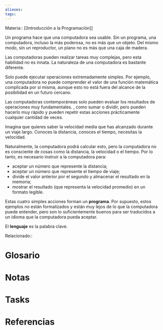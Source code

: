 ```yaml
---
aliases: 
tags:
---
```

Materia:: [[Introducción a la Programación]]

Un programa hace que una computadora sea usable. Sin un programa, una computadora, incluso la más poderosa, no es más que un objeto. Del mismo modo, sin un reproductor, un piano no es más que una caja de madera.

Las computadoras pueden realizar tareas muy complejas, pero esta habilidad no es innata. La naturaleza de una computadora es bastante diferente.

Solo puede ejecutar operaciones extremadamente simples. Por ejemplo, una computadora no puede comprender el valor de una función matemática complicada por sí misma, aunque esto no está fuera del alcance de la posibilidad en un futuro cercano.

Las computadoras contemporáneas solo pueden evaluar los resultados de operaciones muy fundamentales. , como sumar o dividir, pero pueden hacerlo muy rápido y pueden repetir estas acciones prácticamente cualquier cantidad de veces.

Imagina que quieres saber la velocidad media que has alcanzado durante un viaje largo. Conoces la distancia, conoces el tiempo, necesitas la velocidad.

Naturalmente, la computadora podrá calcular esto, pero la computadora no es consciente de cosas como la distancia, la velocidad o el tiempo. Por lo tanto, es necesario instruir a la computadora para:

- aceptar un número que represente la distancia;
- aceptar un número que represente el tiempo de viaje;
- divide el valor anterior por el segundo y almacenar el resultado en la memoria;
- mostrar el resultado (que representa la velocidad promedio) en un formato legible.

Estas cuatro simples acciones forman un **programa**. Por supuesto, estos ejemplos no están formalizados y están muy lejos de lo que la computadora puede entender, pero son lo suficientemente buenos para ser traducidos a un idioma que la computadora pueda aceptar.

El **lenguaje** es la palabra clave.

Relacionado:: 

# Glosario

# Notas 

# Tasks

# Referencias 
